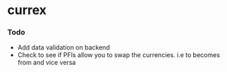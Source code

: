 # currex

### Todo

- Add data validation on backend
- Check to see if PFIs allow you to swap the currencies. i.e to becomes from and vice versa
